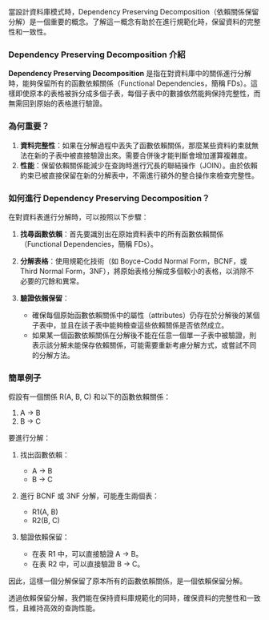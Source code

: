 當設計資料庫模式時，Dependency Preserving Decomposition（依賴關係保留分解）是一個重要的概念。了解這一概念有助於在進行規範化時，保留資料的完整性和一致性。

### Dependency Preserving Decomposition 介紹

**Dependency Preserving Decomposition** 是指在對資料庫中的關係進行分解時，能夠保留所有的函數依賴關係（Functional Dependencies，簡稱 FDs）。這樣即使原本的表格被拆分成多個子表，每個子表中的數據依然能夠保持完整性，而無需回到原始的表格進行驗證。

### 為何重要？

1. **資料完整性**：如果在分解過程中丟失了函數依賴關係，那麼某些資料約束就無法在新的子表中被直接驗證出來。需要合併後才能判斷會增加運算複雜度。
2. **性能**：保留依賴關係能減少在查詢時進行冗長的聯結操作（JOIN）。由於依賴約束已被直接保留在新的分解表中，不需進行額外的整合操作來檢查完整性。

### 如何進行 Dependency Preserving Decomposition？

在對資料表進行分解時，可以按照以下步驟：

1. **找尋函數依賴**：首先要識別出在原始資料表中的所有函數依賴關係（Functional Dependencies，簡稱 FDs）。

2. **分解表格**：使用規範化技術（如 Boyce-Codd Normal Form，BCNF，或 Third Normal Form，3NF），將原始表格分解成多個較小的表格，以消除不必要的冗餘和異常。

3. **驗證依賴保留**：
   - 確保每個原始函數依賴關係中的屬性（attributes）仍存在於分解後的某個子表中，並且在該子表中能夠檢查這些依賴關係是否依然成立。
   - 如果某一個函數依賴關係在分解後不能在任意一個單一子表中被驗證，則表示該分解未能保存依賴關係，可能需要重新考慮分解方式，或嘗試不同的分解方法。

### 簡單例子

假設有一個關係 R(A, B, C) 和以下的函數依賴關係：
1. A -> B
2. B -> C

要進行分解：

1. 找出函數依賴：
   - A -> B
   - B -> C

2. 進行 BCNF 或 3NF 分解，可能產生兩個表：
   - R1(A, B)
   - R2(B, C)

3. 驗證依賴保留：
   - 在表 R1 中，可以直接驗證 A -> B。
   - 在表 R2 中，可以直接驗證 B -> C。

  因此，這樣一個分解保留了原本所有的函數依賴關係，是一個依賴保留分解。

透過依賴保留分解，我們能在保持資料庫規範化的同時，確保資料的完整性和一致性，且維持高效的查詢性能。